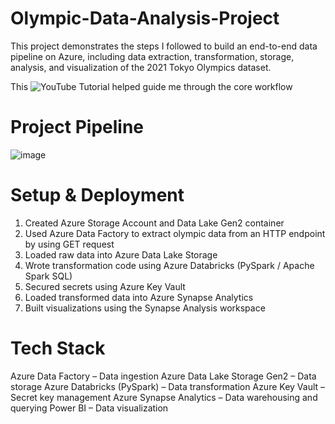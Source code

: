 # Olympic-Data-Analysis-Project
This project demonstrates the steps I followed to build an end-to-end data pipeline on Azure, including data extraction, transformation, storage, analysis, and visualization of the 2021 Tokyo Olympics dataset.

This ![YouTube Tutorial](https://www.youtube.com/watch?v=IaA9YNlg5hM&list=PLVbWJzwYcyv_CFuPqYCErCQOIzD-cqRLV&index=4) helped guide me through the core workflow

# Project Pipeline
![image](https://github.com/user-attachments/assets/ab1ae64c-6e86-43ce-8aa9-74e3ee68304a)

# Setup & Deployment
1. Created Azure Storage Account and Data Lake Gen2 container
2. Used Azure Data Factory to extract olympic data from an HTTP endpoint by using GET request
3. Loaded raw data into Azure Data Lake Storage
4. Wrote transformation code using Azure Databricks (PySpark / Apache Spark SQL)
5. Secured secrets using Azure Key Vault
6. Loaded transformed data into Azure Synapse Analytics
7. Built visualizations using the Synapse Analysis workspace 



# Tech Stack
Azure Data Factory – Data ingestion
Azure Data Lake Storage Gen2 – Data storage
Azure Databricks (PySpark) – Data transformation
Azure Key Vault – Secret key management
Azure Synapse Analytics – Data warehousing and querying
Power BI – Data visualization

